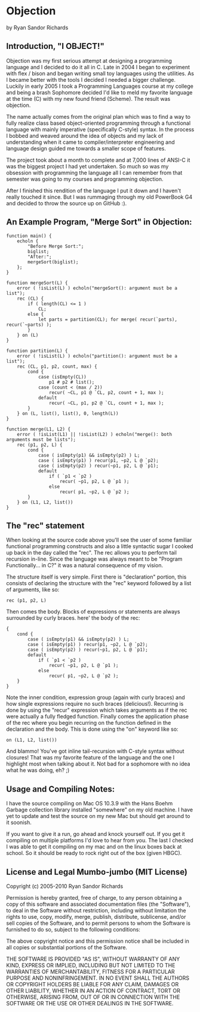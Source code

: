 Objection
================================================================================
by Ryan Sandor Richards


Introduction, "I OBJECT!"
--------------------------------------------------------------------------------

Objection was my first serious attempt at designing a programming language and
I decided to do it all in C. Late in 2004 I began to experiment with flex /
bison and began writing small toy languages using the utilities. As I became
better with the tools I decided I needed a bigger challenge. Luckily in early
2005 I took a Programming Languages course at my college and being a brash 
Sophomore decided I'd like to meld my favorite language at the time (C) with 
my new found friend (Scheme). The result was objection.

The name actually comes from the original plan which was to find a way to 
fully realize class based object-oriented programming through a functional
language with mainly imperative (specifically C-style) syntax. In the process
I bobbed and weaved around the idea of objects and my lack of understanding
when it came to compiler/interpreter engineering and language design guided
me towards a smaller scope of features.

The project took about a month to complete and at 7,000 lines of ANSI-C it was
the biggest project I had yet undertaken. So much so was my obsession with
programming the language all I can remember from that semester was going to
my courses and programming objection.

After I finished this rendition of the language I put it down and I haven't
really touched it since. But I was rummaging through my old PowerBook G4 and
decided to throw the source up on GitHub :).

An Example Program, "Merge Sort" in Objection:
--------------------------------------------------------------------------------

	function main() {
		echoln {
			"Before Merge Sort:";
			biglist;
			"After:";
			mergeSort(biglist);
		};
	}

	function mergeSort(L) {
		error ( !isList(L) ) echoln("mergeSort(): argument must be a list");
		rec (CL) {
			if ( length(CL) <= 1 )
				CL;
			else {
				let parts = partition(CL); for merge( recur(`parts), recur(`~parts) );
			}
		} on (L)
	}

	function partition(L) {
		error ( !isList(L) ) echoln("partition(): argument must be a list");
		rec (CL, p1, p2, count, max) {
			cond {
				case (isEmpty(CL))
					p1 # p2 # list();
				case (count < (max / 2))
					recur( ~CL, p1 @ `CL, p2, count + 1, max );
				default
					recur( ~CL, p1, p2 @ `CL, count + 1, max );
			}
		} on (L, list(), list(), 0, length(L))
	}

	function merge(L1, L2) {
		error ( !isList(L1) || !isList(L2) ) echoln("merge(): both arguments must be lists");
		rec (p1, p2, L) {
			cond {
				case ( isEmpty(p1) && isEmpty(p2) ) L;
				case ( isEmpty(p1) ) recur(p1, ~p2, L @ `p2);
				case ( isEmpty(p2) ) recur(~p1, p2, L @ `p1);
				default
					if ( `p1 < `p2 )
						recur( ~p1, p2, L @ `p1 );
					else
						recur( p1, ~p2, L @ `p2 );
			}
		} on (L1, L2, list())
	}

The "rec" statement
--------------------------------------------------------------------------------

When looking at the source code above you'll see the user of some familiar
functional programming constructs and also a little syntactic sugar I cooked up 
back in the day called the "rec". The rec allows you to perform tail recursion 
in-line. Since the language was always meant to be "Program Functionally... 
in C?" it was a natural consequence of my vision.

The structure itself is very simple. First there is "declaration" portion,
this consists of declaring the structure with the "rec" keyword followed
by a list of arguments, like so:

	rec (p1, p2, L) 

Then comes the body. Blocks of expressions or statements are always surrounded
by curly braces. here' the body of the rec:
	
	{
		cond {
			case ( isEmpty(p1) && isEmpty(p2) ) L;
			case ( isEmpty(p1) ) recur(p1, ~p2, L @ `p2);
			case ( isEmpty(p2) ) recur(~p1, p2, L @ `p1);
			default
				if ( `p1 < `p2 )
					recur( ~p1, p2, L @ `p1 );
				else
					recur( p1, ~p2, L @ `p2 );
		}
	} 

Note the inner condition, expression group (again with curly braces) and how
single expressions require no such braces (delicious!). Recurring is done by
using the "recur" expression which takes arguments as if the rec were actually
a fully fledged function. Finally comes the application phase of the rec where 
you begin recurring on the function defined in the declaration and the body.
This is done using the "on" keyword like so:
	
	on (L1, L2, list())

And blammo! You've got inline tail-recursion with C-style syntax without 
closures! That was my favorite feature of the language and the one I highlight 
most when talking about it. Not bad for a sophomore with no idea what he was 
doing, eh? ;)

Usage and Compiling Notes:
--------------------------------------------------------------------------------

I have the source compiling on Mac OS 10.3.9 with the Hans Boehm Garbage
collection library installed "somewhere" on my old machine. I have yet to 
update and test the source on my new Mac but should get around to it soonish.

If you want to give it a run, go ahead and knock yourself out. If you get it
compiling on multiple platforms I'd love to hear from you. The last I checked
I was able to get it compiling on my mac and on the linux boxes back at
school. So it should be ready to rock right out of the box (given HBGC).

License and Legal Mumbo-jumbo (MIT License)
--------------------------------------------------------------------------------

Copyright (c) 2005-2010 Ryan Sandor Richards

Permission is hereby granted, free of charge, to any person
obtaining a copy of this software and associated documentation
files (the "Software"), to deal in the Software without
restriction, including without limitation the rights to use,
copy, modify, merge, publish, distribute, sublicense, and/or sell
copies of the Software, and to permit persons to whom the
Software is furnished to do so, subject to the following
conditions:

The above copyright notice and this permission notice shall be
included in all copies or substantial portions of the Software.

THE SOFTWARE IS PROVIDED "AS IS", WITHOUT WARRANTY OF ANY KIND,
EXPRESS OR IMPLIED, INCLUDING BUT NOT LIMITED TO THE WARRANTIES
OF MERCHANTABILITY, FITNESS FOR A PARTICULAR PURPOSE AND
NONINFRINGEMENT. IN NO EVENT SHALL THE AUTHORS OR COPYRIGHT
HOLDERS BE LIABLE FOR ANY CLAIM, DAMAGES OR OTHER LIABILITY,
WHETHER IN AN ACTION OF CONTRACT, TORT OR OTHERWISE, ARISING
FROM, OUT OF OR IN CONNECTION WITH THE SOFTWARE OR THE USE OR
OTHER DEALINGS IN THE SOFTWARE.


